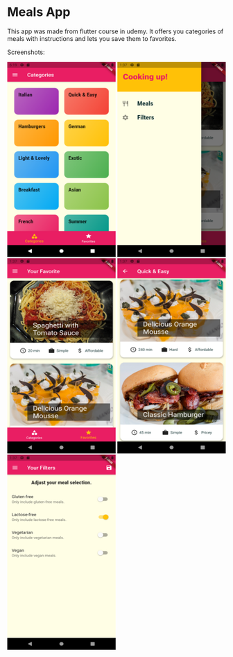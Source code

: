 # Meals App

This app was made from flutter course in udemy. It offers you categories of meals with instructions and lets you save them to favorites.

Screenshots:
<p float="left">
  <img src="https://github.com/sekne18/MealsApp/blob/main/assets/images/scr1.png" width="250" height="450">
  <img src="https://github.com/sekne18/MealsApp/blob/main/assets/images/scr2.png" width="250" height="450">
  <img src="https://github.com/sekne18/MealsApp/blob/main/assets/images/scr3.png" width="250" height="450">
  <img src="https://github.com/sekne18/MealsApp/blob/main/assets/images/scr4.png" width="250" height="450">
  <img src="https://github.com/sekne18/MealsApp/blob/main/assets/images/scr5.png" width="250" height="450">
</p>
